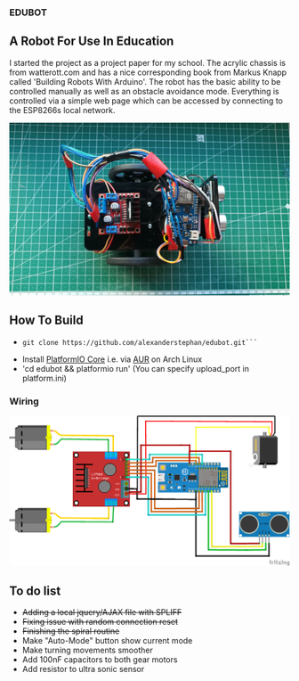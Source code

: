 ### EDUBOT
## A Robot For Use In Education

I started the project as a project paper for my school. The acrylic chassis is from watterott.com and has a nice corresponding book from Markus Knapp called 'Building Robots With Arduino'. 
The robot has the basic ability to be controlled manually as well as an obstacle avoidance mode. Everything is controlled via a simple web page which can be accessed by connecting to the ESP8266s local network. 

![Robot](https://raw.githubusercontent.com/alexanderstephan/edubot/master/bot.jpg)

## How To Build

- ``` shell
  git clone https://github.com/alexanderstephan/edubot.git```
- Install [PlatformIO Core](https://docs.platformio.org/en/latest/core.html) i.e. via [AUR](https://aur.archlinux.org/packages/platformio-git/) on Arch Linux
-  'cd edubot && platformio run' (You can specify upload_port in platform.ini)

### Wiring
![Schematic](https://raw.githubusercontent.com/alexanderstephan/edubot/master/edubot_bb.png)
## To do list
- ~~Adding a local jquery/AJAX file with SPLIFF~~
- ~~Fixing issue with random connection reset~~
- ~~Finishing the spiral routine~~
- Make "Auto-Mode" button show current mode
- Make turning movements smoother
- Add 100nF capacitors to both gear motors
- Add resistor to ultra sonic sensor
